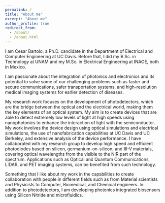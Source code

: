 ```yaml
---
permalink: /
title: "About me"
excerpt: "About me"
author_profile: true
redirect_from: 
  - /about/
  - /about.html
---
```


I am Cesar Bartolo, a Ph.D. candidate in the Department of Electrical and Computer Engineering at UC Davis. Before that, I did my B.Sc. in Technology at UNAM and my M.Sc. in Electrical Engineering at INAOE, both in Mexico.

I am passionate about the integration of photonics and electronics and its potential to solve some of our challenging problems such as faster and secure communications, safer transportation systems, and high-resolution medical imaging systems for earlier detection of diseases.

My research work focuses on the development of photodetectors, which are the bridge between the optical and the electrical world, making them the key elements of an optical system. My aim is to create devices that are able to detect extremely low levels of light at high speeds using nanophotonics to enhance the interaction of light with the semiconductor. My work involves the device design using optical simulations and electrical simulations, the use of nanofabrication capabilities at UC Davis and UC Berkeley, and extensive analysis of the device performance. I have collaborated with my research group to develop high speed and efficient photodiodes based on silicon, germanium-on-silicon, and III-V materials, covering optical wavelengths from the visible to the NIR part of the spectrum. Applications such as Optical and Quantum Communications, LIDAR, and PET imaging systems, can be benefited from such technology.

Something that I like about my work in the capabilities to create collaboration with people in different fields such as from Material scientists and Physicists to Computer, Biomedical, and Chemical engineers. In addition to photodetectors, I am developing photonics integrated biosensors using Silicon Nitride and microfluidics.
